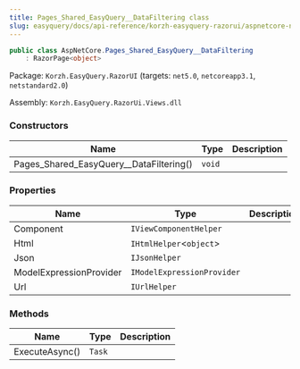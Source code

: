 ```yaml
---
title: Pages_Shared_EasyQuery__DataFiltering class
slug: easyquery/docs/api-reference/korzh-easyquery-razorui/aspnetcore-namespace/pages_shared_easyquery__datafiltering-class
---
```



```csharp
public class AspNetCore.Pages_Shared_EasyQuery__DataFiltering
    : RazorPage<object>

```
Package: `Korzh.EasyQuery.RazorUI` (targets: `net5.0`, `netcoreapp3.1`, `netstandard2.0`)

Assembly: `Korzh.EasyQuery.RazorUi.Views.dll`

### Constructors

| Name | Type | Description | 
| --- | --- | --- | 
| Pages_Shared_EasyQuery__DataFiltering() | `void` |  | 


### Properties

| Name | Type | Description | 
| --- | --- | --- | 
| Component | `IViewComponentHelper` |  | 
| Html | `IHtmlHelper`&lt;`object`&gt; |  | 
| Json | `IJsonHelper` |  | 
| ModelExpressionProvider | `IModelExpressionProvider` |  | 
| Url | `IUrlHelper` |  | 


### Methods

| Name | Type | Description | 
| --- | --- | --- | 
| ExecuteAsync() | `Task` |  |